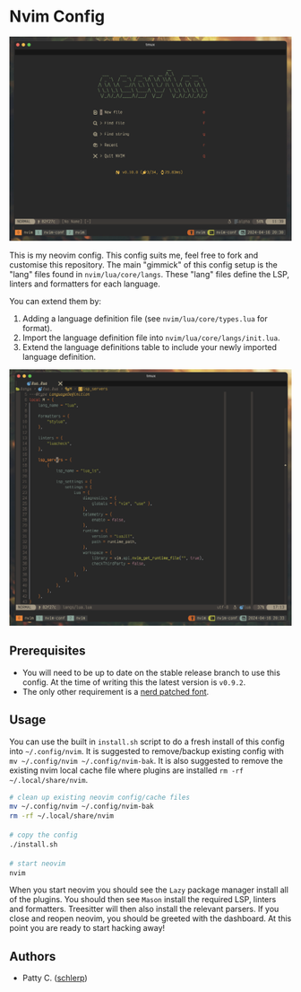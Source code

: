 # Nvim Config

![screenshot of neovim config](.assets/dashboard.png)


This is my neovim config.
This config suits me, feel free to fork and customise this repository.
The main "gimmick" of this config setup is the "lang" files found in `nvim/lua/core/langs`.
These "lang" files define the LSP, linters and formatters for each language.

You can extend them by:

1. Adding a language definition file (see `nvim/lua/core/types.lua` for format).
2. Import the language definition file into `nvim/lua/core/langs/init.lua`.
3. Extend the language definitions table to include your newly imported language definition.

![Lua Language Config](.assets/lang_config_lua.png)

## Prerequisites

* You will need to be up to date on the stable release branch to use this config. At the time of writing this the latest version is `v0.9.2`.
* The only other requirement is a [nerd patched font](https://github.com/ryanoasis/nerd-fonts).

## Usage

You can use the built in `install.sh` script to do a fresh install of this config into `~/.config/nvim`.
It is suggested to remove/backup existing config with `mv ~/.config/nvim ~/.config/nvim-bak`.
It is also suggested to remove the existing nvim local cache file where plugins are installed `rm -rf ~/.local/share/nvim`.

```bash
# clean up existing neovim config/cache files
mv ~/.config/nvim ~/.config/nvim-bak
rm -rf ~/.local/share/nvim

# copy the config
./install.sh

# start neovim
nvim
```

When you start neovim you should see the `Lazy` package manager install all of the plugins.
You should then see `Mason` install the required LSP, linters and formatters.
Treesitter will then also install the relevant parsers.
If you close and reopen neovim, you should be greeted with the dashboard.
At this point you are ready to start hacking away!

## Authors

* Patty C. ([schlerp](https://github.com/schlerp))
